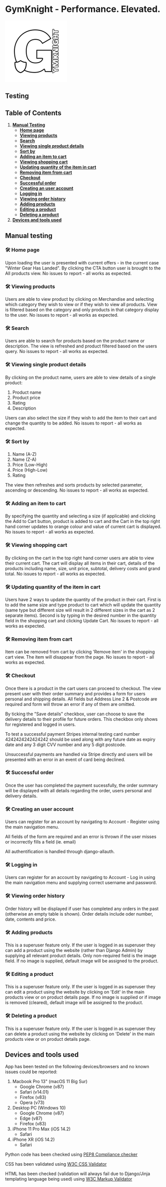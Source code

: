 # GymKnight - Performance. Elevated.

![Gymknight logo](../static/img/gk-logo-sm.png "Bloggy logo Logo")

## Testing

## Table of Contents
1. [**Manual Testing**](#manual-testing)
    - [**Home page**](#🛠-home-page)
    - [**Viewing products**](#🛠-viewing-products)
    - [**Search**](#🛠-search)
    - [**Viewing single product details**](#🛠-viewing-single-product-page)
    - [**Sort by**](#🛠-sort-by)
    - [**Adding an item to cart**](#🛠-adding-an-item-to-cart)
    - [**Viewing shopping cart**](#🛠-viewing-shopping-cart)
    - [**Updating quantity of the item in cart**](#🛠-updating-quantity-of-the-item-in-cart)
    - [**Removing item from cart**](#🛠-removing-item-from-cart)
    - [**Checkout**](#🛠-checkout)
    - [**Successful order**](#🛠-successful-order)
    - [**Creating an user account**](#🛠-creating-an-user-account)
    - [**Logging in**](#🛠-logging-in)
    - [**Viewing order history**](#🛠-viewing-order-history)
    - [**Adding products**](#🛠-adding-products)
    - [**Editing a product**](#🛠-editing-a-product)
    - [**Deleting a product**](#🛠-deleting-product)
2. [**Devices and tools used**](#devices-and-tools-used)

## Manual testing

### 🛠 Home page

Upon loading the user is presented with current offers - in the current case "Winter Gear Has Landed". By clicking the CTA button user is brought to the All products view.
No issues to report - all works as expected.
### 🛠 Viewing products

Users are able to view product by clicking on Merchandise and selecting which category they wish to view or if they wish to view all products.
View is filtered based on the category and only products in that category display to the user. No issues to report - all works as expected.

### 🛠 Search

Users are able to search for products based on the product name or description. The view is refreshed and product filtered based on the users query.
No issues to report - all works as expected.
### 🛠 Viewing single product details

By clicking on the product name, users are able to view details of a single product:

1. Product name
2. Product price
3. Rating
4. Description

Users can also select the size if they wish to add the item to their cart and change the quantity to be added. No issues to report - all works as expected.

### 🛠 Sort by

1. Name (A-Z)
2. Name (Z-A)
3. Price (Low-High)
4. Price (High-Low)
5. Rating

The view then refreshes and sorts products by selected parameter, ascending or descending. No issues to report - all works as expected.

### 🛠 Adding an item to cart

By specifying the quantity and selecting a size (if applicable) and clicking the Add to Cart button, product is added to cart and the Cart in the top right hand corner updates to orange colour and value of current cart is displayed. No issues to report - all works as expected.

### 🛠 Viewing shopping cart

By clicking on the cart in the top right hand corner users are able to view their current cart. The cart will display all items in their cart, details of the products including name, size, unit price, subtotal, delivery costs and grand total. No issues to report - all works as expected.

### 🛠 Updating quantity of the item in cart

Users have 2 ways to update the quantity of the product in their cart. First is to add the same size and type product to cart which will update the quantity (same type but different size will result in 2 different sizes in the cart as 2 separate items). Second is by typing in the desired number in the quantity field in the shopping cart and clicking Update Cart. No issues to report - all works as expected.

### 🛠 Removing item from cart

Item can be removed from cart by clicking 'Remove item' in the shopping cart view. The item will disappear from the page. No issues to report - all works as expected.

### 🛠 Checkout

Once there is a product in the cart users can proceed to checkout. The view present user with their order summary and provides a form for users personal and shipping details. All fields but Address Line 2 & Postcode are required and form will throw an error if any of them are omitted. 

By ticking the "Save details" checkbox, user can choose to save the delivery details to their profile for future orders. This checkbox only shows for registered and logged in users.

To test a successful payment Stripes internal testing card number 4242424242424242 should be used along with any future date as expiry date and any 3 digit CVV number and any 5 digit postcode. 

Unsuccessful payments are handled via Stripe directly and users will be presented with an error in an event of card being declined. 

### 🛠 Successful order

Once the user has completed the payment sucessfully, the order summary will be displayed with all details regarding the order, users personal and delivery details.

### 🛠 Creating an user account

Users can register for an account by navigating to Account - Register using the main navigation menu.

All fields of the form are required and an error is thrown if the user misses or incorrectly fills a field (ie. email)

All authentification is handled through django-allauth.

### 🛠 Logging in

Users can register for an account by navigating to Account - Log in using the main navigation menu and supplying correct username and password.

### 🛠 Viewing order history

Order history will be displayed if user has completed any orders in the past (otherwise an empty table is shown). Order details include oder number, date, contents and price.

### 🛠 Adding products

This is a superuser feature only. If the user is logged in as superuser they can add a product using the website (rather than Django Admin) by supplying all relevant product details. Only non-required field is the image field.
If no image is supplied, default image will be assigned to the product.

### 🛠 Editing a product

This is a superuser feature only. If the user is logged in as superuser they can edit a product using the website by clicking on 'Edit' in the main products view or on product details page. 
If no image is supplied or if image is removed (cleared), default image will be assigned to the product.

### 🛠 Deleting a product

This is a superuser feature only. If the user is logged in as superuser they can delete a product using the website by clicking on 'Delete' in the main products view or on product details page.

## Devices and tools used

App has been tested on the following devices/browsers and no known issues could be reported:

1. Macbook Pro 13" (macOS 11 Big Sur)
    * Google Chrome (v87)
    * Safari (v14.01)
    * Firefox (v83)
    * Opera (v73)
2. Desktop PC (Windows 10)
    * Google Chrome (v87)
    * Edge (v87)
    * Firefox (v83)
3. iPhone 11 Pro Max (iOS 14.2)
    * Safari 
4. iPhone XR (iOS 14.2)
    * Safari

Python code has been checked using [PEP8 Compliance checker](http://pep8online.com/)

CSS has been validated using [W3C CSS Validator](https://jigsaw.w3.org/css-validator/validator)

HTML has been checked (validation will always fail due to Django/Jinja templating language being used) using [W3C Markup Validator](https://validator.w3.org/)
 
